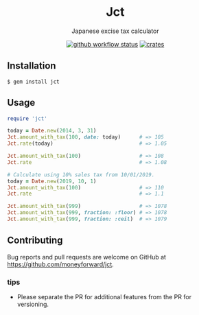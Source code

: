 <div align="center">

# Jct

Japanese excise tax calculator

[![github workflow status](https://img.shields.io/github/workflow/status/moneyforward/jct/CI/main)](https://github.com/moneyforward/jct/actions) [![crates](https://img.shields.io/gem/v/jct)](https://rubygems.org/gems/jct)

</div>

## Installation

```
$ gem install jct
```

## Usage
```ruby
require 'jct'

today = Date.new(2014, 3, 31)
Jct.amount_with_tax(100, date: today)      # => 105
Jct.rate(today)                            # => 1.05

Jct.amount_with_tax(100)                   # => 108
Jct.rate                                   # => 1.08

# Calculate using 10% sales tax from 10/01/2019.
today = Date.new(2019, 10, 1)
Jct.amount_with_tax(100)                   # => 110
Jct.rate                                   # => 1.1

Jct.amount_with_tax(999)                   # => 1078
Jct.amount_with_tax(999, fraction: :floor) # => 1078
Jct.amount_with_tax(999, fraction: :ceil)  # => 1079
```

## Contributing

Bug reports and pull requests are welcome on GitHub at https://github.com/moneyforward/jct.

### tips
- Please separate the PR for additional features from the PR for versioning.


